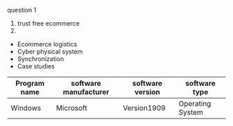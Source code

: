 question 1
1. trust free ecommerce
2.
+ Ecommerce logistics
+ Cyber physical system 
+ Synchronization
+ Case studies


| Program name | software manufacturer | software version | software type |
| ------------ | --------------------- | ---------------- | ------------- |
| Windows | Microsoft | Version1909 | Operating System|
